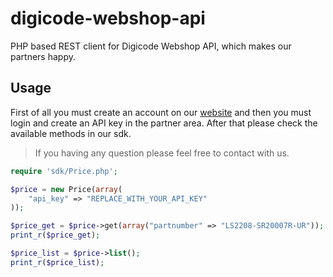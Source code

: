 # digicode-webshop-api
PHP based REST client for Digicode Webshop API, which makes our partners happy. 

## Usage

First of all you must create an account on our [website](https://www.digicode.hu) and then you must login and create an API key in the partner area. After that please check the available methods in our sdk.

> If you having any question please feel free to contact with us.

```php
require 'sdk/Price.php';

$price = new Price(array(
	"api_key" => "REPLACE_WITH_YOUR_API_KEY"
));

$price_get = $price->get(array("partnumber" => "LS2208-SR20007R-UR"));
print_r($price_get);

$price_list = $price->list();
print_r($price_list);
```

